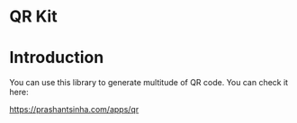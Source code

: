 # QR Kit

# Introduction

You can use this library to generate multitude of QR code. You can check it here:

https://prashantsinha.com/apps/qr
